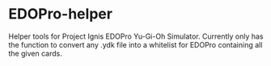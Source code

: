 # EDOPro-helper
Helper tools for Project Ignis EDOPro Yu-Gi-Oh Simulator.
Currently only has the function to convert any .ydk file into a whitelist for EDOPro containing all the given cards.
